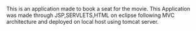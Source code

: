 This is an application made to book a seat for the movie. This Application was made through JSP,SERVLETS,HTML on eclipse following MVC architecture and deployed on local host using tomcat server.
